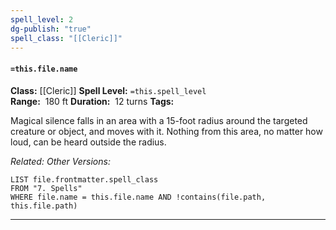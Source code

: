 ```yaml
---
spell_level: 2
dg-publish: "true"
spell_class: "[[Cleric]]"
---
```


#### `=this.file.name`

**Class:** [[Cleric]]
**Spell Level:** `=this.spell_level`  
**Range:**  180 ft
**Duration:**  12 turns
**Tags:** 

Magical silence falls in an area with a 15-foot radius around the targeted creature or object, and moves with it. Nothing from this area, no matter how loud, can be heard outside the radius.

*Related:* 
*Other Versions:*
```dataview
LIST file.frontmatter.spell_class
FROM "7. Spells"
WHERE file.name = this.file.name AND !contains(file.path, this.file.path)
```
___


